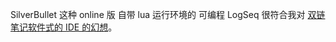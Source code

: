 
SilverBullet 这种 online 版 自带 lua 运行环境的 可编程 LogSeq 很符合我对 [双链笔记软件式的 IDE 的幻想](https://youtu.be/eSe6aFzK-uo)。 